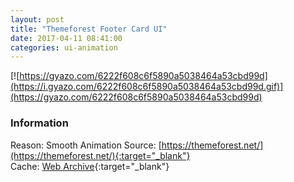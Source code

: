 ```yaml
---
layout: post
title: "Themeforest Footer Card UI"
date: 2017-04-11 08:41:00
categories: ui-animation
---
```


[![https://gyazo.com/6222f608c6f5890a5038464a53cbd99d](https://i.gyazo.com/6222f608c6f5890a5038464a53cbd99d.gif)](https://gyazo.com/6222f608c6f5890a5038464a53cbd99d)

### Information
Reason: Smooth Animation
Source: [https://themeforest.net/](https://themeforest.net/){:target="_blank"}  
Cache: [Web Archive](http://web.archive.org/web/20170411014325/https://themeforest.net/){:target="_blank"}
